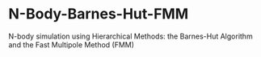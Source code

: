 # N-Body-Barnes-Hut-FMM
N-body simulation using Hierarchical Methods: the Barnes-Hut Algorithm and the Fast Multipole Method (FMM)
